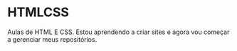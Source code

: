 # HTMLCSS
 Aulas de HTML E CSS.
 Estou aprendendo a criar sites e agora vou começar a gerenciar meus repositórios.
 
